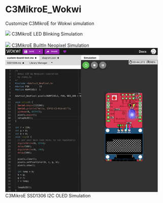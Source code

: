 # C3MikroE_Wokwi
Customize C3MikroE for Wokwi simulation


<img src= "pic/C3MikroE_WokwiLED.gif" width=480>   
C3MikroE LED Blinking Simulation

<br>
<br>

<img src= "pic/WokwiC3MikroE_WS2812LED.gif" width=480>
C3MikroE BuiltIn Neopixel Simulation

<br>

<img src= "pic/WokwiC3MikroE_OLED.gif" width=480>
C3MikroE SSD1306 I2C OLED Simulation

<br>
